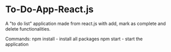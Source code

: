 # To-Do-App-React.js
A "to do list" application made from react.js with add, mark as complete and delete functionalities.

Commands:
npm install - install all packages
npm start - start the application
